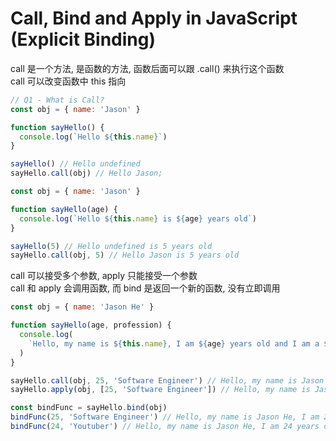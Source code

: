 # Call, Bind and Apply in JavaScript (Explicit Binding)

call 是一个方法, 是函数的方法, 函数后面可以跟 .call() 来执行这个函数  
call 可以改变函数中 this 指向

```js
// Q1 - What is Call?
const obj = { name: 'Jason' }

function sayHello() {
  console.log(`Hello ${this.name}`)
}

sayHello() // Hello undefined
sayHello.call(obj) // Hello Jason;
```

```js
const obj = { name: 'Jason' }

function sayHello(age) {
  console.log(`Hello ${this.name} is ${age} years old`)
}

sayHello(5) // Hello undefined is 5 years old
sayHello.call(obj, 5) // Hello Jason is 5 years old
```

call 可以接受多个参数, apply 只能接受一个参数  
call 和 apply 会调用函数, 而 bind 是返回一个新的函数, 没有立即调用

```js
const obj = { name: 'Jason He' }

function sayHello(age, profession) {
  console.log(
    `Hello, my name is ${this.name}, I am ${age} years old and I am a ${profession}`
  )
}

sayHello.call(obj, 25, 'Software Engineer') // Hello, my name is Jason He, I am 25 years old and I am a Software Engineer
sayHello.apply(obj, [25, 'Software Engineer']) // Hello, my name is Jason He, I am 25 years old and I am a Software Engineer

const bindFunc = sayHello.bind(obj)
bindFunc(25, 'Software Engineer') // Hello, my name is Jason He, I am 25 years old and I am a Software Engineer
bindFunc(24, 'Youtuber') // Hello, my name is Jason He, I am 24 years old and I am a Youtuber
```
